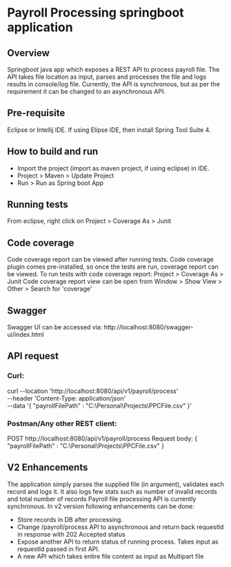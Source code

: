 # Payroll Processing springboot application

## Overview

Springboot java app which exposes a REST API to process payroll file. 
The API takes file location as input, parses and processes the file and logs results in console/log file.
Currently, the API is synchronous, but as per the requirement it can be changed to an asynchronous API.

## Pre-requisite

Eclipse or Intellij IDE. If using Elipse IDE, then install Spring Tool Suite 4.
 
## How to build and run

- Import the project (import as maven project, if using eclipse) in IDE.
- Project > Maven > Update Project
- Run > Run as Spring boot App

## Running tests

From eclipse, right click on Project > Coverage As > Junit

## Code coverage
Code coverage report can be viewed after running tests. Code coverage plugin comes pre-installed, so once the tests are run, 
coverage report can be viewed. To run tests with code coverage report: Project > Coverage As > Junit
Code coverage report view can be open from Window > Show View > Other > Search for 'coverage'

## Swagger
Swagger UI can be accessed via:
http://localhost:8080/swagger-ui/index.html

## API request

### Curl:
curl --location 'http://localhost:8080/api/v1/payroll/process' \
--header 'Content-Type: application/json' \
--data '{
    "payrollFilePath" : "C:\\Personal\\Projects\\PPCFile.csv"
}'

### Postman/Any other REST client:
POST http://localhost:8080/api/v1/payroll/process
Request body: 
{
    "payrollFilePath" : "C:\\Personal\\Projects\\PPCFile.csv"
}


## V2 Enhancements
The application simply parses the supplied file (in argument), validates each record and logs it. It also logs few stats such as number of invalid records and total number of records
Payroll file processing API is currently synchronous. In v2 version following enhancements can be done:

- Store records in DB after processing.
- Change /payroll/process API to asynchronous and return back requestId in response with 202 Accepted status
- Expose another API to return status of running process. Takes input as requestId passed in first API.
- A new API which takes entire file content as input as Multipart file
